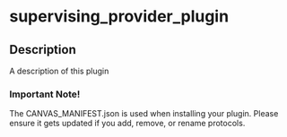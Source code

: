 supervising_provider_plugin
===========================

## Description

A description of this plugin

### Important Note!

The CANVAS_MANIFEST.json is used when installing your plugin. Please ensure it
gets updated if you add, remove, or rename protocols.
